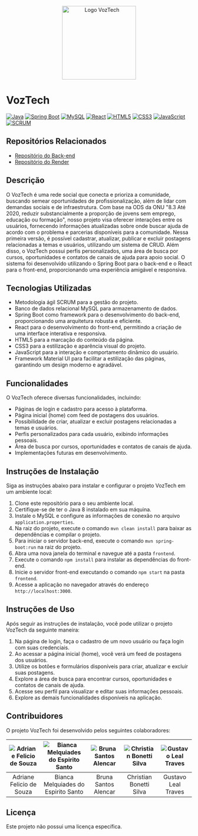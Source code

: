 <p align="center">
  <img src="https://ik.imagekit.io/projetovoztech/voztech1.png?updatedAt=1684763923814" alt="Logo VozTech" width="200"/>
</p>

# VozTech

[![Java](https://img.shields.io/badge/Java-8-blue)](https://www.java.com/)
[![Spring Boot](https://img.shields.io/badge/Spring%20Boot-2.5.2-green)](https://spring.io/projects/spring-boot)
[![MySQL](https://img.shields.io/badge/MySQL-8.0.23-blue)](https://www.mysql.com/)
[![React](https://img.shields.io/badge/React-17.0.2-blue)](https://reactjs.org/)
[![HTML5](https://img.shields.io/badge/HTML5-valid-blue)](https://developer.mozilla.org/en-US/docs/Web/Guide/HTML/HTML5)
[![CSS3](https://img.shields.io/badge/CSS3-valid-blue)](https://developer.mozilla.org/en-US/docs/Archive/CSS3)
[![JavaScript](https://img.shields.io/badge/JavaScript-valid-blue)](https://developer.mozilla.org/en-US/docs/Web/JavaScript)
[![SCRUM](https://img.shields.io/badge/SCRUM-Agil-orange)](https://www.scrum.org/)

## Repositórios Relacionados

- [Repositório do Back-end](https://github.com/projeto63/VozTech)
- [Repositório do Render](https://github.com/projeto63/Render)

## Descrição

O VozTech é uma rede social que conecta e prioriza a comunidade, buscando semear oportunidades de profissionalização, além de lidar com demandas sociais e de infraestrutura. Com base na ODS da ONU "8.3 Até 2020, reduzir substancialmente a proporção de jovens sem emprego, educação ou formação", nosso projeto visa oferecer interações entre os usuários, fornecendo informações atualizadas sobre onde buscar ajuda de acordo com o problema e parcerias disponíveis para a comunidade. Nessa primeira versão, é possível cadastrar, atualizar, publicar e excluir postagens relacionadas a temas e usuários, utilizando um sistema de CRUD. Além disso, o VozTech possui perfis personalizados, uma área de busca por cursos, oportunidades e contatos de canais de ajuda para apoio social. O sistema foi desenvolvido utilizando o Spring Boot para o back-end e o React para o front-end, proporcionando uma experiência amigável e responsiva.

## Tecnologias Utilizadas

- Metodologia ágil SCRUM para a gestão do projeto.
- Banco de dados relacional MySQL para armazenamento de dados.
- Spring Boot como framework para o desenvolvimento do back-end, proporcionando uma arquitetura robusta e eficiente.
- React para o desenvolvimento do front-end, permitindo a criação de uma interface interativa e responsiva.
- HTML5 para a marcação do conteúdo da página.
- CSS3 para a estilização e aparência visual do projeto.
- JavaScript para a interação e comportamento dinâmico do usuário.
- Framework Material UI para facilitar a estilização das páginas, garantindo um design moderno e agradável.

## Funcionalidades

O VozTech oferece diversas funcionalidades, incluindo:

- Páginas de login e cadastro para acesso à plataforma.
- Página inicial (home) com feed de postagens dos usuários.
- Possibilidade de criar, atualizar e excluir postagens relacionadas a temas e usuários.
- Perfis personalizados para cada usuário, exibindo informações pessoais.
- Área de busca por cursos, oportunidades e contatos de canais de ajuda.
- Implementações futuras em desenvolvimento.

## Instruções de Instalação

Siga as instruções abaixo para instalar e configurar o projeto VozTech em um ambiente local:

1. Clone este repositório para o seu ambiente local.
2. Certifique-se de ter o Java 8 instalado em sua máquina.
3. Instale o MySQL e configure as informações de conexão no arquivo `application.properties`.
4. Na raiz do projeto, execute o comando `mvn clean install` para baixar as dependências e compilar o projeto.
5. Para iniciar o servidor back-end, execute o comando `mvn spring-boot:run` na raiz do projeto.
6. Abra uma nova janela do terminal e navegue até a pasta `frontend`.
7. Execute o comando `npm install` para instalar as dependências do front-end.
8. Inicie o servidor front-end executando o comando `npm start` na pasta `frontend`.
9. Acesse a aplicação no navegador através do endereço `http://localhost:3000`.

## Instruções de Uso

Após seguir as instruções de instalação, você pode utilizar o projeto VozTech da seguinte maneira:

1. Na página de login, faça o cadastro de um novo usuário ou faça login com suas credenciais.
2. Ao acessar a página inicial (home), você verá um feed de postagens dos usuários.
3. Utilize os botões e formulários disponíveis para criar, atualizar e excluir suas postagens.
4. Explore a área de busca para encontrar cursos, oportunidades e contatos de canais de ajuda.
5. Acesse seu perfil para visualizar e editar suas informações pessoais.
6. Explore as demais funcionalidades disponíveis na aplicação.

## Contribuidores

O projeto VozTech foi desenvolvido pelos seguintes colaboradores:

| ![Adriane Felicio de Souza](https://avatars.githubusercontent.com/u/104842262?v=4) | ![Bianca Melquiades do Espirito Santo](https://avatars.githubusercontent.com/u/127569557?v=4) | ![Bruna Santos Alencar](https://avatars.githubusercontent.com/u/127234605?v=4) | ![Christian Bonetti Silva](https://avatars.githubusercontent.com/u/105250514?v=4) | ![Gustavo Leal Traves](https://avatars.githubusercontent.com/u/123138088?v=4) |
| :------------------------------------------------: | :---------------------------------------------------------: | :----------------------------------------: | :------------------------------------------------: | :-----------------------------------------: |
|           Adriane Felicio de Souza                 |              Bianca Melquiades do Espirito Santo              |             Bruna Santos Alencar             |               Christian Bonetti Silva               |             Gustavo Leal Traves              |

## Licença

Este projeto não possui uma licença específica.
